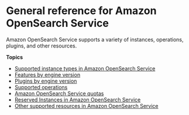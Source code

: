 # General reference for Amazon OpenSearch Service<a name="genref"></a>

 Amazon OpenSearch Service supports a variety of instances, operations, plugins, and other resources\.

**Topics**
+ [Supported instance types in Amazon OpenSearch Service](supported-instance-types.md)
+ [Features by engine version](features-by-version.md)
+ [Plugins by engine version](supported-plugins.md)
+ [Supported operations](supported-operations.md)
+ [Amazon OpenSearch Service quotas](limits.md)
+ [Reserved Instances in Amazon OpenSearch Service](ri.md)
+ [Other supported resources in Amazon OpenSearch Service](supported-resources.md)